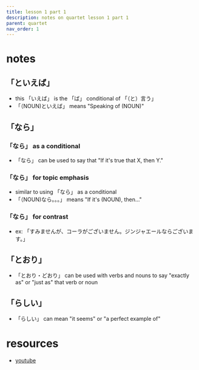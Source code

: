 ```yaml
---
title: lesson 1 part 1
description: notes on quartet lesson 1 part 1
parent: quartet
nav_order: 1
---
```

# notes
## 「といえば」
- this 「いえば」 is the 「ば」 conditional of 「（と）言う」
- 「（NOUN)といえば」 means "Speaking of (NOUN)"
## 「なら」
### 「なら」 as a conditional
- 「なら」 can be used to say that "If it's true that X, then Y."
### 「なら」 for topic emphasis
- similar to using 「なら」 as a conditional
- 「（NOUN)なら。。。」 means "If it's (NOUN), then..."
### 「なら」 for contrast
- ex: 「すみませんが、コーラがございません。ジンジャエールならございます。」
## 「とおり」
- 「とおり・どおり」 can be used with verbs and nouns to say "exactly as" or "just as" that verb or noun
## 「らしい」
- 「らしい」 can mean "it seems" or "a perfect example of"
# resources
- [youtube](https://www.youtube.com/watch?v=ZguoC5edy3c)